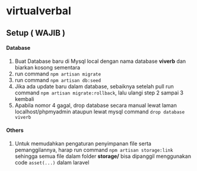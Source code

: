 # virtualverbal
## Setup ( WAJIB )
#### Database
  1. Buat Database baru di Mysql local dengan nama database **viverb** dan biarkan kosong sementara
  2. run command ` npm artisan migrate `
  3. run command ` npm artisan db:seed `
  4. Jika ada update baru dalam database, sebaiknya setelah pull run command ` npm artisan migrate:rollback `, lalu ulangi step 2 sampai 3 kembali
  5. Apabila nomor 4 gagal, drop database secara manual lewat laman localhost/phpmyadmin ataupun lewat mysql command ` drop database viverb `
#### Others
  1. Untuk memudahkan pengaturan penyimpanan file serta pemanggilannya, harap run command ` npm artisan storage:link ` sehingga semua file dalam folder **storage/** bisa dipanggil menggunakan code  ` asset(...) ` dalam laravel
